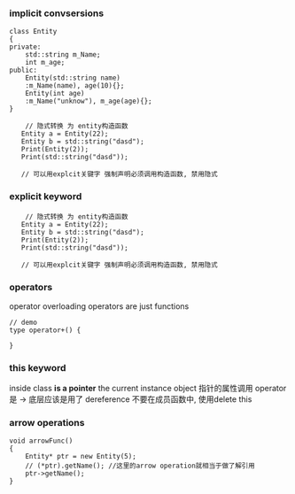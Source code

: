 ### implicit convsersions
```
class Entity
{
private:
    std::string m_Name;
    int m_age;    
public:
    Entity(std::string name)
    :m_Name(name), age(10){};
    Entity(int age)
    :m_Name("unknow"), m_age(age){};
}

    // 隐式转换 为 entity构造函数
   Entity a = Entity(22);
   Entity b = std::string("dasd");
   Print(Entity(2));
   Print(std::string("dasd"));

   // 可以用explcit关键字 强制声明必须调用构造函数, 禁用隐式
```


### explicit keyword
```
    // 隐式转换 为 entity构造函数
   Entity a = Entity(22);
   Entity b = std::string("dasd");
   Print(Entity(2));
   Print(std::string("dasd"));

   // 可以用explcit关键字 强制声明必须调用构造函数, 禁用隐式
```

### operators
operator overloading
operators are just functions


```
// demo
type operator+() {

}

```

### this keyword
inside class
**is a pointer** the current instance object
指针的属性调用 operator 是 -> 底层应该是用了 dereference
不要在成员函数中, 使用delete this



### arrow operations
```
void arrowFunc()
{
    Entity* ptr = new Entity(5);
    // (*ptr).getName(); //这里的arrow operation就相当于做了解引用
    ptr->getName();
}
```

